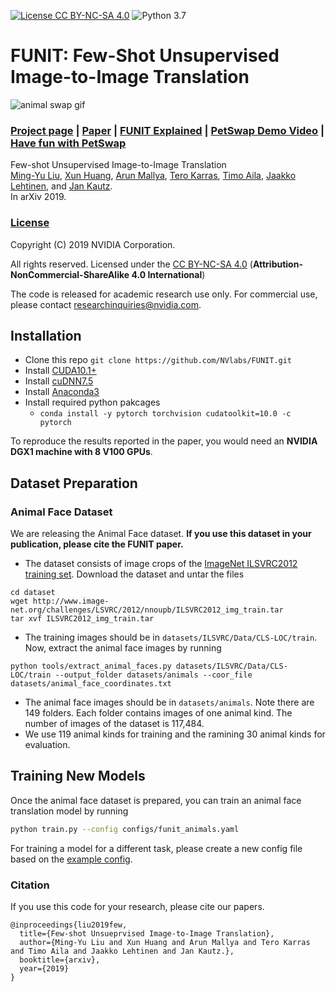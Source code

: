[![License CC BY-NC-SA 4.0](https://img.shields.io/badge/license-CC4.0-blue.svg)](LICENSE.md)
![Python 3.7](https://img.shields.io/badge/python-3.7-green.svg)

# FUNIT: Few-Shot Unsupervised Image-to-Image Translation
![animal swap gif](docs/images/animal.gif)

### [Project page](https://nvlabs.github.io/FUNIT/) |   [Paper](https://arxiv.org/abs/1905.01723) | [FUNIT Explained](https://youtu.be/kgPAqsC8PLM) | [PetSwap Demo Video](https://youtu.be/JTu-U0C4xEU) | [Have fun with PetSwap](https://nvlabs.github.io/FUNIT/petswap.html)


Few-shot Unsupervised Image-to-Image Translation<br>
[Ming-Yu Liu](http://mingyuliu.net/), [Xun Huang](http://www.cs.cornell.edu/~xhuang/), [Arun Mallya](http://arunmallya.com/), [Tero Karras](https://research.nvidia.com/person/tero-karras), [Timo Aila](https://users.aalto.fi/~ailat1/), [Jaakko Lehtinen](https://users.aalto.fi/~lehtinj7/), and [Jan Kautz](http://jankautz.com/).<br>
In arXiv 2019.


### [License](https://raw.githubusercontent.com/nvlabs/FUNIT/master/LICENSE.md)

Copyright (C) 2019 NVIDIA Corporation.

All rights reserved.
Licensed under the [CC BY-NC-SA 4.0](https://creativecommons.org/licenses/by-nc-sa/4.0/legalcode) (**Attribution-NonCommercial-ShareAlike 4.0 International**)

The code is released for academic research use only. For commercial use, please contact [researchinquiries@nvidia.com](researchinquiries@nvidia.com).

## Installation

- Clone this repo `git clone https://github.com/NVlabs/FUNIT.git`
- Install [CUDA10.1+](https://developer.nvidia.com/cuda-downloads)
- Install [cuDNN7.5](https://developer.nvidia.com/cudnn)
- Install [Anaconda3](https://www.anaconda.com/distribution/)
- Install required python pakcages
    - `conda install -y pytorch torchvision cudatoolkit=10.0 -c pytorch`

To reproduce the results reported in the paper, you would need an **NVIDIA DGX1 machine with 8 V100 GPUs**.

## Dataset Preparation

### Animal Face Dataset

We are releasing the Animal Face dataset. **If you use this dataset in your publication, please cite the FUNIT paper.**

- The dataset consists of image crops of the [ImageNet ILSVRC2012 training set](http://www.image-net.org/challenges/LSVRC/2012/nonpub-downloads). Download the dataset and untar the files
```
cd dataset
wget http://www.image-net.org/challenges/LSVRC/2012/nnoupb/ILSVRC2012_img_train.tar
tar xvf ILSVRC2012_img_train.tar
```
- The training images should be in `datasets/ILSVRC/Data/CLS-LOC/train`. Now, extract the animal face images by running
```
python tools/extract_animal_faces.py datasets/ILSVRC/Data/CLS-LOC/train --output_folder datasets/animals --coor_file datasets/animal_face_coordinates.txt
```
- The animal face images should be in `datasets/animals`. Note there are 149 folders. Each folder contains images of one animal kind. The number of images of the dataset is 117,484.
- We use 119 animal kinds for training and the ramining 30 animal kinds for evaluation. 


## Training New Models

Once the animal face dataset is prepared, you can train an animal face translation model by running
```bash
python train.py --config configs/funit_animals.yaml
```

For training a model for a different task, please create a new config file based on the [example config](configs/funit_animals.yaml).

### Citation
If you use this code for your research, please cite our papers.
```
@inproceedings{liu2019few,
  title={Few-shot Unsueprvised Image-to-Image Translation},
  author={Ming-Yu Liu and Xun Huang and Arun Mallya and Tero Karras and Timo Aila and Jaakko Lehtinen and Jan Kautz.},
  booktitle={arxiv},
  year={2019}
}
```
